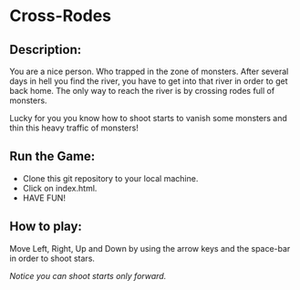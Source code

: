 Cross-Rodes
===============================

## Description:
You are a nice person. Who trapped in the zone of monsters. After several days in hell you find the river, you have to get into that river in order to get back home. The only way to reach the river is by crossing rodes full of monsters.

Lucky for you you know how to shoot starts to vanish some monsters and thin this heavy traffic of monsters!

## Run the Game:
* Clone this git repository to your local machine.
* Click on index.html.
* HAVE FUN!

## How to play:
Move Left, Right, Up and Down by using the arrow keys and the space-bar in order to shoot stars.

_Notice you can shoot starts only forward._  


